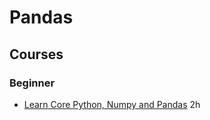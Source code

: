 # Pandas

## Courses

### Beginner

- [Learn Core Python, Numpy and Pandas](https://www.udemy.com/course/learn-core-python-numpy-and-pandas/) 2h
